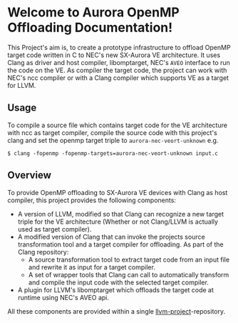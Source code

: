 # Welcome to Aurora OpenMP Offloading Documentation!

This Project's aim is, to create a prototype infrastructure to offload
OpenMP target code written in C to NEC's new SX-Aurora VE architecture.
It uses Clang as driver and host compiler, libomptarget, NEC's `AVEO`
interface to run the code on the VE. As compiler the target code, the
project can work with NEC's ncc compiler or with a Clang compiler which
supports VE as a target for LLVM.

## Usage

To compile a source file which contains target code for the VE
architecture with ncc as target compiler, compile the source code with
this project's clang and set the openmp target triple to
`aurora-nec-veort-unknown` e.g.

``` console
$ clang -fopenmp -fopenmp-targets=aurora-nec-veort-unknown input.c
```

## Overview

To provide OpenMP offloading to SX-Aurora VE devices with Clang as host
compiler, this project provides the following components:

-   A version of LLVM, modified so that Clang can recognize a new target
    triple for the VE architecture (Whether or not Clang/LLVM is actually
    used as target compiler).
-   A modified version of Clang that can invoke the projects source
    transformation tool and a target compiler for offloading. As part of
    the Clang repository:
    -   A source transformation tool to extract target code from an
        input file and rewrite it as input for a target compiler.
    -   A set of wrapper tools that Clang can call to automatically
        transform and compile the input code with the selected target
        compiler.
-   A plugin for LLVM's libomptarget which offloads the target code at
    runtime using NEC's AVEO api.

All these components are provided within a single
[llvm-project](%%llvm%%)-repository.
